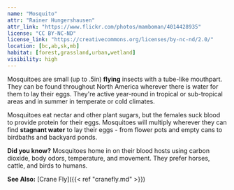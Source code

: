 ```yaml
---
name: "Mosquito"
attr: "Rainer Hungershausen"
attr_link: "https://www.flickr.com/photos/mamboman/4014428935"
license: "CC BY-NC-ND"
license_link: "https://creativecommons.org/licenses/by-nc-nd/2.0/"
location: [bc,ab,sk,mb]
habitat: [forest,grassland,urban,wetland]
visibility: high
---
```

Mosquitoes are small (up to .5in) **flying** insects with a tube-like mouthpart. They can be found throughout North America wherever there is water for them to lay their eggs. They're active year-round in tropical or sub-tropical areas and in summer in temperate or cold climates.

Mosquitoes eat nectar and other plant sugars, but the females suck blood to provide protein for their eggs. Mosquitoes will multiply wherever they can find **stagnant water** to lay their eggs - from flower pots and empty cans to birdbaths and backyard ponds.

**Did you know?** Mosquitoes home in on their blood hosts using carbon dioxide, body odors, temperature, and movement. They prefer horses, cattle, and birds to humans.

**See Also:**
[Crane Fly]({{< ref "cranefly.md" >}})